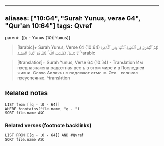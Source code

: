 
---
aliases: ["10:64", "Surah Yunus, verse 64", "Qur'an 10:64"]
tags: Qvref
---

parent:: [[q - Yunus (10)|Yunus]]

> [!arabic]+ Surah Yunus, Verse 64 (10:64)
> <span class="quran-arabic">لَهُمُ ٱلْبُشْرَىٰ فِى ٱلْحَيَوٰةِ ٱلدُّنْيَا وَفِى ٱلْـَٔاخِرَةِ ۚ لَا تَبْدِيلَ لِكَلِمَـٰتِ ٱللَّهِ ۚ ذَٰلِكَ هُوَ ٱلْفَوْزُ ٱلْعَظِيمُ</span>
^arabic

> [!translation]+ Surah Yunus, Verse 64 (10:64) - Translation
> Им предназначена радостная весть в этом мире и в Последней жизни. Слова Аллаха не подлежат отмене. Это - великое преуспеяние.
^translation



## Related notes
```dataview
LIST from [[q - 10 - 64]]
WHERE !contains(file.name, "q - ")
SORT file.name ASC
```

### Related verses (footnote backlinks)
```dataview
LIST FROM [[q - 10 - 64]] AND #Qvref
SORT file.name ASC
```

